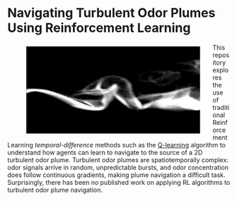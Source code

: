 # Navigating Turbulent Odor Plumes Using Reinforcement Learning



<figure>
    <img src = "data/plume_fig2.png" width="500" align="left">
</figure>

This repository explores the use of traditional Reinforcement Learning *temporal-difference* methods such as the  [Q-learning](https://en.wikipedia.org/wiki/Q-learning) algorithm to understand how agents can learn to navigate to the source of a 2D turbulent odor plume. Turbulent odor plumes are spatiotemporally complex: odor signals arrive in random, unpredictable bursts, and odor concentration does follow continuous gradients, making plume navigation a difficult task. Surprisingly, there has been no published work on applying RL algorithms to turbulent odor plume navigation. 



